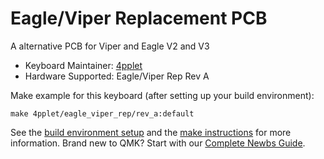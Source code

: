 # Eagle/Viper Replacement PCB

A alternative PCB for Viper and Eagle V2 and V3

* Keyboard Maintainer: [4pplet](https://github.com/4pplet)
* Hardware Supported: Eagle/Viper Rep Rev A

Make example for this keyboard (after setting up your build environment):

    make 4pplet/eagle_viper_rep/rev_a:default

See the [build environment setup](https://docs.qmk.fm/#/getting_started_build_tools) and the [make instructions](https://docs.qmk.fm/#/getting_started_make_guide) for more information. Brand new to QMK? Start with our [Complete Newbs Guide](https://docs.qmk.fm/#/newbs).
